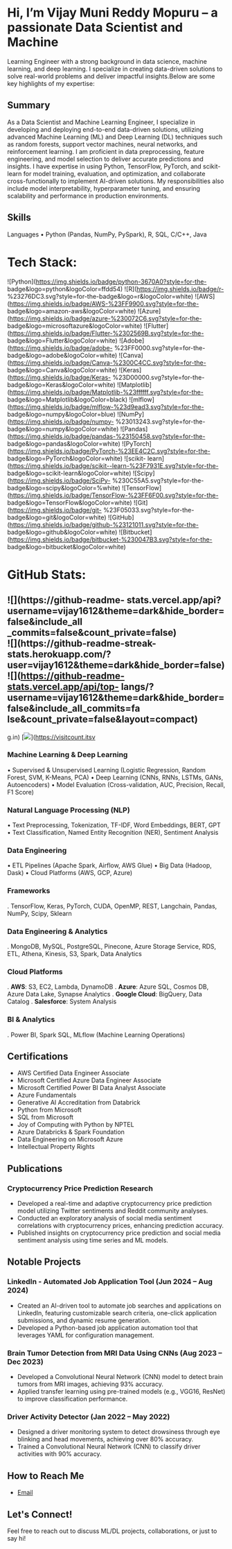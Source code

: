 
# Hi, I’m Vijay Muni Reddy Mopuru – a passionate Data Scientist and Machine
Learning Engineer with a strong background in data science, machine learning, and
deep learning. I specialize in creating data-driven solutions to solve real-world
problems and deliver impactful insights.Below are some key highlights of my expertise:
## Summary
As a Data Scientist and Machine Learning Engineer, I specialize in developing and
deploying end-to-end data-driven solutions, utilizing advanced Machine Learning (ML)
and Deep Learning (DL) techniques such as random forests, support vector machines,
neural networks, and reinforcement learning. I am proficient in data preprocessing,
feature engineering, and model selection to deliver accurate predictions and insights. I
have expertise in using Python, TensorFlow, PyTorch, and scikit-learn for model training,
evaluation, and optimization, and collaborate cross-functionally to implement AI-driven
solutions. My responsibilities also include model interpretability, hyperparameter
tuning, and ensuring scalability and performance in production environments.
## Skills
Languages
• Python (Pandas, NumPy, PySpark), R, SQL, C/C++, Java
# Tech Stack:
![Python](https://img.shields.io/badge/python-3670A0?style=for-the-
badge&logo=python&logoColor=ffdd54) ![R](https://img.shields.io/badge/r-
%23276DC3.svg?style=for-the-badge&logo=r&logoColor=white)
![AWS](https://img.shields.io/badge/AWS-%23FF9900.svg?style=for-the-
badge&logo=amazon-aws&logoColor=white)
![Azure](https://img.shields.io/badge/azure-%230072C6.svg?style=for-the-
badge&logo=microsoftazure&logoColor=white)
![Flutter](https://img.shields.io/badge/Flutter-%2302569B.svg?style=for-the-
badge&logo=Flutter&logoColor=white) ![Adobe](https://img.shields.io/badge/adobe-
%23FF0000.svg?style=for-the-badge&logo=adobe&logoColor=white)
![Canva](https://img.shields.io/badge/Canva-%2300C4CC.svg?style=for-the-
badge&logo=Canva&logoColor=white) ![Keras](https://img.shields.io/badge/Keras-
%23D00000.svg?style=for-the-badge&logo=Keras&logoColor=white)
![Matplotlib](https://img.shields.io/badge/Matplotlib-%23ffffff.svg?style=for-the-
badge&logo=Matplotlib&logoColor=black)
![mlflow](https://img.shields.io/badge/mlflow-%23d9ead3.svg?style=for-the-
badge&logo=numpy&logoColor=blue) ![NumPy](https://img.shields.io/badge/numpy-
%23013243.svg?style=for-the-badge&logo=numpy&logoColor=white)
![Pandas](https://img.shields.io/badge/pandas-%23150458.svg?style=for-the-
badge&logo=pandas&logoColor=white)
![PyTorch](https://img.shields.io/badge/PyTorch-%23EE4C2C.svg?style=for-the-
badge&logo=PyTorch&logoColor=white) ![scikit-
learn](https://img.shields.io/badge/scikit--learn-%23F7931E.svg?style=for-the-
badge&logo=scikit-learn&logoColor=white) ![Scipy](https://img.shields.io/badge/SciPy-
%230C55A5.svg?style=for-the-badge&logo=scipy&logoColor=%white)
![TensorFlow](https://img.shields.io/badge/TensorFlow-%23FF6F00.svg?style=for-the-
badge&logo=TensorFlow&logoColor=white) ![Git](https://img.shields.io/badge/git-
%23F05033.svg?style=for-the-badge&logo=git&logoColor=white)
![GitHub](https://img.shields.io/badge/github-%23121011.svg?style=for-the-
badge&logo=github&logoColor=white)
![Bitbucket](https://img.shields.io/badge/bitbucket-%230047B3.svg?style=for-the-
badge&logo=bitbucket&logoColor=white)
# GitHub Stats:
![](https://github-readme-
stats.vercel.app/api?username=vijay1612&theme=dark&hide_border=false&include_all
_commits=false&count_private=false)<br/>
![](https://github-readme-streak-
stats.herokuapp.com/?user=vijay1612&theme=dark&hide_border=false)<br/>
![](https://github-readme-stats.vercel.app/api/top-
langs/?username=vijay1612&theme=dark&hide_border=false&include_all_commits=fa
lse&count_private=false&layout=compact)
---
g.in)
[![](https://visitcount.itsvg.in/api?id=vijay1612&icon=0&color=0)](https://visitcount.itsv
<!-- Proudly created with GPRM ( https://gprm.itsvg.in ) -->
### Machine Learning & Deep Learning
• Supervised & Unsupervised Learning (Logistic Regression, Random
Forest, SVM, K-Means, PCA)
• Deep Learning (CNNs, RNNs, LSTMs, GANs, Autoencoders)
• Model Evaluation (Cross-validation, AUC, Precision, Recall, F1 Score)
### Natural Language Processing (NLP)
• Text Preprocessing, Tokenization, TF-IDF, Word Embeddings, BERT, GPT
• Text Classification, Named Entity Recognition (NER), Sentiment Analysis
### Data Engineering
• ETL Pipelines (Apache Spark, Airflow, AWS Glue)
• Big Data (Hadoop, Dask)
• Cloud Platforms (AWS, GCP, Azure)
### Frameworks
. TensorFlow, Keras, PyTorch, CUDA, OpenMP, REST, Langchain, Pandas, NumPy,
Scipy, Sklearn
### Data Engineering & Analytics
. MongoDB, MySQL, PostgreSQL, Pinecone, Azure Storage Service, RDS, ETL,
Athena, Kinesis, S3, Spark, Data Analytics
### Cloud Platforms
. **AWS**: S3, EC2, Lambda, DynamoDB
. **Azure**: Azure SQL, Cosmos DB, Azure Data Lake, Synapse Analytics
. **Google Cloud**: BigQuery, Data Catalog
. **Salesforce**: System Analysis
### BI & Analytics
. Power BI, Spark SQL, MLflow (Machine Learning Operations)
## Certifications
- AWS Certified Data Engineer Associate
- Microsoft Certified Azure Data Engineer Associate
- Microsoft Certified Power BI Data Analyst Associate
- Azure Fundamentals
- Generative AI Accreditation from Databrick
- Python from Microsoft
- SQL from Microsoft
- Joy of Computing with Python by NPTEL
- Azure Databricks & Spark Foundation
- Data Engineering on Microsoft Azure
- Intellectual Property Rights
## Publications
### Cryptocurrency Price Prediction Research
- Developed a real-time and adaptive cryptocurrency price prediction model utilizing
Twitter sentiments and Reddit community analyses.
- Conducted an exploratory analysis of social media sentiment correlations with
cryptocurrency prices, enhancing prediction accuracy.
- Published insights on cryptocurrency price prediction and social media sentiment
analysis using time series and ML models.
## Notable Projects
### LinkedIn - Automated Job Application Tool (Jun 2024 – Aug 2024)
- Created an AI-driven tool to automate job searches and applications on LinkedIn,
featuring customizable search criteria, one-click application submissions, and dynamic
resume generation.
- Developed a Python-based job application automation tool that leverages YAML for
configuration management.
### Brain Tumor Detection from MRI Data Using CNNs (Aug 2023 – Dec 2023)
- Developed a Convolutional Neural Network (CNN) model to detect brain tumors from
MRI images, achieving 93% accuracy.
- Applied transfer learning using pre-trained models (e.g., VGG16, ResNet) to improve
classification performance.
### Driver Activity Detector (Jan 2022 – May 2022)
- Designed a driver monitoring system to detect drowsiness through eye blinking and
head movements, achieving over 80% accuracy.
- Trained a Convolutional Neural Network (CNN) to classify driver activities with 90%
accuracy.
## How to Reach Me
- [Email](vijaymuni111@gmail.com)
## Let's Connect!
Feel free to reach out to discuss ML/DL projects, collaborations, or just to say hi!
